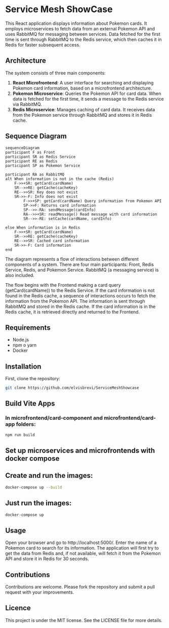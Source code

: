 
# Service Mesh ShowCase

This React application displays information about Pokemon cards. It employs microservices to fetch data from an external Pokemon API and uses RabbitMQ for messaging between services. Data fetched for the first time is sent through RabbitMQ to the Redis service, which then caches it in Redis for faster subsequent access.

## Architecture

The system consists of three main components:

1. **React Microfrontend**: A user interface for searching and displaying Pokemon card information, based on a microfrontend architecture.
2. **Pokemon Microservice**: Queries the Pokemon API for card data. When data is fetched for the first time, it sends a message to the Redis service via RabbitMQ.
3. **Redis Microservice**: Manages caching of card data. It receives data from the Pokemon service through RabbitMQ and stores it in Redis cache.

## Sequence Diagram
```mermaid
sequenceDiagram
participant F as Front
participant SR as Redis Service
participant RE as Redis
participant SP as Pokemon Service

participant RA as RabbitMQ
alt When information is not in the cache (Redis)
    F->>+SR: getCard(cardName)
    SR-->>RE: getCache(cacheKey)
    RE-->>SR: Key does not exist
    SR->>-F: Info does not exist
        F->>+SP: getCard(cardName) Query information from Pokemon API
        SP->>F: Returns card information
        SP-->>-RA: sendMessage(cardInfo)
        RA-->>+SR: readMessage() Read message with card information
        SR-->>-RE: setCache(cardName, cardInfo)
        
else When information is in Redis
    F->>+SR: getCard(cardName)
    SR-->>RE: getCache(cacheKey)
    RE-->>SR: Cached card information
    SR->>-F: Card information
end
```

The diagram represents a flow of interactions between different components of a system. There are four main participants: Front, Redis Service, Redis, and Pokemon Service. RabbitMQ (a messaging service) is also included.

The flow begins with the Frontend making a card query (getCard(cardName)) to the Redis Service. If the card information is not found in the Redis cache, a sequence of interactions occurs to fetch the information from the Pokemon API. The information is sent through RabbitMQ and stored in the Redis cache. If the card information is in the Redis cache, it is retrieved directly and returned to the Frontend.

## Requirements

- Node.js
- npm o yarn
- Docker

## Installation

First, clone the repository:

```bash
git clone https://github.com/elvisbrevi/ServiceMeshShowcase
```

## Build Vite Apps
### In microfrontend/card-component and microfrontend/card-app folders:
```bash
npm run build
```

## Set up microservices and microfrontends with docker compose
## Create and run the images:
```bash
docker-compose up --build
```
## Just run the images:
```bash
docker-compose up
```

## Usage

Open your browser and go to http://localhost:5000/. Enter the name of a Pokemon card to search for its information. The application will first try to get the data from Redis and, if not available, will fetch it from the Pokemon API and store it in Redis for 30 seconds.

## Contributions

Contributions are welcome. Please fork the repository and submit a pull request with your improvements.

## Licence

This project is under the MIT license. See the LICENSE file for more details.
